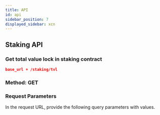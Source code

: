 ```yaml
---
title: API
id: api
sidebar_position: 7
displayed_sidebar: xcn
---
```


## Staking API

### Get total value lock in staking contract

``` json
base_url + /staking/tvl
```

### Method: GET

### Request Parameters

In the request URL, provide the following query parameters with values.

